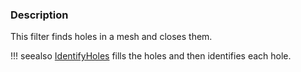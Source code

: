 ### Description

This filter finds holes in a mesh and closes them.

!!! seealso
    [IdentifyHoles](../Meshes/IdentifyHoles) fills the holes and then identifies each hole.
